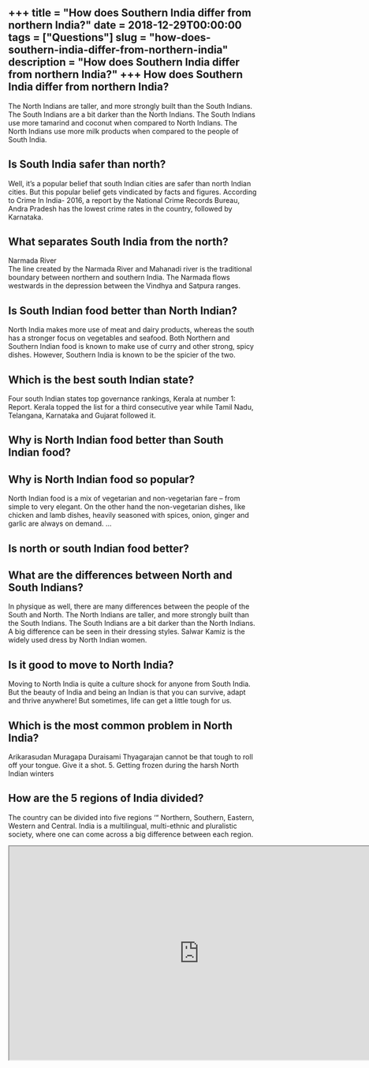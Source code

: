 +++
title = "How does Southern India differ from northern India?"
date = 2018-12-29T00:00:00
tags = ["Questions"]
slug = "how-does-southern-india-differ-from-northern-india"
description = "How does Southern India differ from northern India?"
+++
How does Southern India differ from northern India?
---------------------------------------------------

The North Indians are taller, and more strongly built than the South Indians. The South Indians are a bit darker than the North Indians. The South Indians use more tamarind and coconut when compared to North Indians. The North Indians use more milk products when compared to the people of South India.

Is South India safer than north?
--------------------------------

Well, it’s a popular belief that south Indian cities are safer than north Indian cities. But this popular belief gets vindicated by facts and figures. According to Crime In India- 2016, a report by the National Crime Records Bureau, Andra Pradesh has the lowest crime rates in the country, followed by Karnataka.

What separates South India from the north?
------------------------------------------

Narmada River  
The line created by the Narmada River and Mahanadi river is the traditional boundary between northern and southern India. The Narmada flows westwards in the depression between the Vindhya and Satpura ranges.

Is South Indian food better than North Indian?
----------------------------------------------

North India makes more use of meat and dairy products, whereas the south has a stronger focus on vegetables and seafood. Both Northern and Southern Indian food is known to make use of curry and other strong, spicy dishes. However, Southern India is known to be the spicier of the two.

Which is the best south Indian state?
-------------------------------------

Four south Indian states top governance rankings, Kerala at number 1: Report. Kerala topped the list for a third consecutive year while Tamil Nadu, Telangana, Karnataka and Gujarat followed it.

Why is North Indian food better than South Indian food?
-------------------------------------------------------

Why is North Indian food so popular?
------------------------------------

North Indian food is a mix of vegetarian and non-vegetarian fare – from simple to very elegant. On the other hand the non-vegetarian dishes, like chicken and lamb dishes, heavily seasoned with spices, onion, ginger and garlic are always on demand. …

Is north or south Indian food better?
-------------------------------------

What are the differences between North and South Indians?
---------------------------------------------------------

In physique as well, there are many differences between the people of the South and North. The North Indians are taller, and more strongly built than the South Indians. The South Indians are a bit darker than the North Indians. A big difference can be seen in their dressing styles. Salwar Kamiz is the widely used dress by North Indian women.

Is it good to move to North India?
----------------------------------

Moving to North India is quite a culture shock for anyone from South India. But the beauty of India and being an Indian is that you can survive, adapt and thrive anywhere! But sometimes, life can get a little tough for us.

Which is the most common problem in North India?
------------------------------------------------

Arikarasudan Muragapa Duraisami Thyagarajan cannot be that tough to roll off your tongue. Give it a shot. 5. Getting frozen during the harsh North Indian winters

How are the 5 regions of India divided?
---------------------------------------

The country can be divided into five regions ‘“ Northern, Southern, Eastern, Western and Central. India is a multilingual, multi-ethnic and pluralistic society, where one can come across a big difference between each region.

<iframe allow="accelerometer; autoplay; clipboard-write; encrypted-media; gyroscope; picture-in-picture" allowfullscreen="" class="__youtube_prefs__  epyt-is-override  no-lazyload" data-no-lazy="1" data-origheight="433" data-origwidth="770" data-skipgform_ajax_framebjll="" height="433" id="_ytid_25293" loading="lazy" src="https://www.youtube.com/embed/-WFW-QeE4tM?enablejsapi=1&autoplay=0&cc_load_policy=0&cc_lang_pref=&iv_load_policy=1&loop=0&modestbranding=0&rel=1&fs=1&playsinline=0&autohide=2&theme=dark&color=red&controls=1&" title="YouTube player" width="770"></iframe>